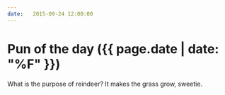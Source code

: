 ```yaml
---
date:   2015-09-24 12:00:00
---
```


# Pun of the day ({{ page.date | date: "%F" }})

What is the purpose of reindeer? It makes the grass grow, sweetie.

